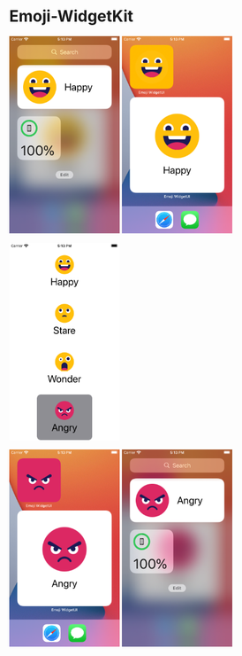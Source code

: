 # Emoji-WidgetKit


<kbd><img src="https://raw.githubusercontent.com/ahmeteminkara/Emoji-WidgetKit/main/images/1.png" width="200" /></kbd> 
<kbd><img src="https://raw.githubusercontent.com/ahmeteminkara/Emoji-WidgetKit/main/images/2.png" width="200" /></kbd> 

<kbd><img src="https://raw.githubusercontent.com/ahmeteminkara/Emoji-WidgetKit/main/images/3.png" width="200" /></kbd> 

<kbd><img src="https://raw.githubusercontent.com/ahmeteminkara/Emoji-WidgetKit/main/images/4.png" width="200" /></kbd> 
<kbd><img src="https://raw.githubusercontent.com/ahmeteminkara/Emoji-WidgetKit/main/images/5.png" width="200" /></kbd> 